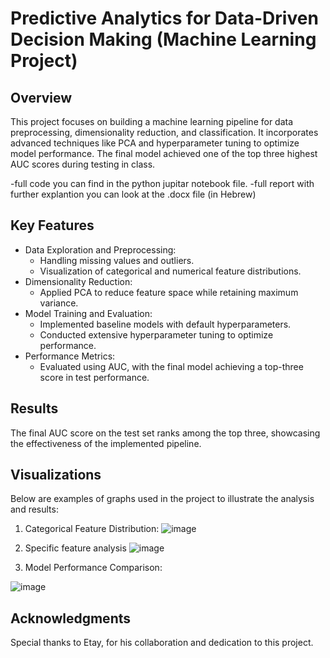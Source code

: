 # Predictive Analytics for Data-Driven Decision Making (Machine Learning Project)

## Overview

This project focuses on building a machine learning pipeline for data preprocessing, dimensionality reduction, and classification. It incorporates advanced techniques like PCA and hyperparameter tuning to optimize model performance. The final model achieved one of the top three highest AUC scores during testing in class. 

-full code you can find in the python jupitar notebook file.
-full report with further explantion you can look at the .docx file (in Hebrew)

## Key Features

- Data Exploration and Preprocessing:
  - Handling missing values and outliers.
  - Visualization of categorical and numerical feature distributions.
- Dimensionality Reduction:
  - Applied PCA to reduce feature space while retaining maximum variance.
- Model Training and Evaluation:
  - Implemented baseline models with default hyperparameters.
  - Conducted extensive hyperparameter tuning to optimize performance.
- Performance Metrics:
  - Evaluated using AUC, with the final model achieving a top-three score in test performance.

## Results

The final AUC score on the test set ranks among the top three, showcasing the effectiveness of the implemented pipeline.

## Visualizations

Below are examples of graphs used in the project to illustrate the analysis and results:

1. Categorical Feature Distribution:
![image](https://github.com/user-attachments/assets/0c209b56-11a3-462f-a466-a70cac10386a)

2. Specific feature analysis
![image](https://github.com/user-attachments/assets/24334670-a5a2-488a-b0d3-8bb3e8a86b26)

2. Model Performance Comparison:

![image](https://github.com/user-attachments/assets/9cc387fb-147c-4784-a0f2-bd2b70b6992d)



## Acknowledgments

Special thanks to Etay, for his collaboration and dedication to this project.
